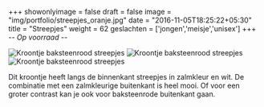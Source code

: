 +++
showonlyimage = false
draft = false
image = "img/portfolio/streepjes_oranje.jpg"
date = "2016-11-05T18:25:22+05:30"
title = "Streepjes"
weight = 62
geslachten = ['jongen','meisje','unisex']
+++
*-- Op voorraad --*

<!--more-->
![Kroontje baksteenrood streepjes][1]
![Kroontje baksteenrood streepjes][2]
![Kroontje baksteenrood streepjes][3]


Dit kroontje heeft langs de binnenkant streepjes in zalmkleur en wit. De combinatie met een zalmkleurige buitenkant is heel mooi. Of voor een groter contrast kan je ook voor baksteenrode buitenkant gaan.

[1]: /img/portfolio/streepjes_oranje.jpg
[2]: /img/portfolio/alternatieven/streepjes_zalm/streepjes_oranje2.jpg
[3]: /img/portfolio/alternatieven/streepjes_zalm/streepjes_oranje3.jpg